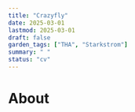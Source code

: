 ```yaml
---
title: "Crazyfly"
date: 2025-03-01
lastmod: 2025-03-01
draft: false
garden_tags: ["THA", "Starkstrom"]
summary: " "
status: "cv"
---
```


# About